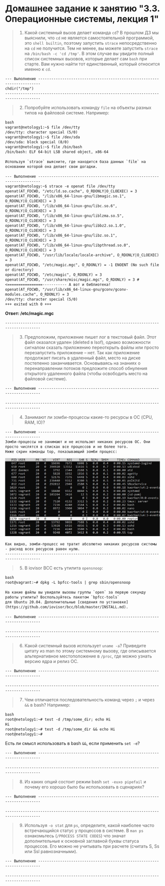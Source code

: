 # Домашнее задание к занятию "3.3. Операционные системы, лекция 1"

>1. Какой системный вызов делает команда `cd`? В прошлом ДЗ мы выяснили, что `cd` не является самостоятельной  программой,
	это `shell builtin`, поэтому запустить `strace` непосредственно на `cd` не получится. Тем не менее, вы можете запустить
	`strace` на `/bin/bash -c 'cd /tmp'`. В этом случае вы увидите полный список системных вызовов, которые делает сам `bash`
	при старте. Вам нужно найти тот единственный, который относится именно к `cd`.
	
	--- Выполнение -----------------------------------------------------------------------
	chdir("/tmp")
	--------------------------------------------------------------------------------------
	
>2. Попробуйте использовать команду `file` на объекты разных типов на файловой системе.
	Например:

    bash
    vagrant@netology1:~$ file /dev/tty
    /dev/tty: character special (5/0)
    vagrant@netology1:~$ file /dev/sda
    /dev/sda: block special (8/0)
    vagrant@netology1:~$ file /bin/bash
    /bin/bash: ELF 64-bit LSB shared object, x86-64

	Используя `strace` выясните, где находится база данных `file` на основании которой она делает свои догадки.

	--- Выполнение -----------------------------------------------------------------------
	vagrant@netology:~$ strace -e openat file /dev/tty
	openat(AT_FDCWD, "/etc/ld.so.cache", O_RDONLY|O_CLOEXEC) = 3
	openat(AT_FDCWD, "/lib/x86_64-linux-gnu/libmagic.so.1", O_RDONLY|O_CLOEXEC) = 3
	openat(AT_FDCWD, "/lib/x86_64-linux-gnu/libc.so.6", O_RDONLY|O_CLOEXEC) = 3
	openat(AT_FDCWD, "/lib/x86_64-linux-gnu/liblzma.so.5", O_RDONLY|O_CLOEXEC) = 3
	openat(AT_FDCWD, "/lib/x86_64-linux-gnu/libbz2.so.1.0", O_RDONLY|O_CLOEXEC) = 3
	openat(AT_FDCWD, "/lib/x86_64-linux-gnu/libz.so.1", O_RDONLY|O_CLOEXEC) = 3
	openat(AT_FDCWD, "/lib/x86_64-linux-gnu/libpthread.so.0", O_RDONLY|O_CLOEXEC) = 3
	openat(AT_FDCWD, "/usr/lib/locale/locale-archive", O_RDONLY|O_CLOEXEC) = 3
	openat(AT_FDCWD, "/etc/magic.mgc", O_RDONLY) = -1 ENOENT (No such file or directory)
	openat(AT_FDCWD, "/etc/magic", O_RDONLY) = 3
	openat(AT_FDCWD, "/usr/share/misc/magic.mgc", O_RDONLY) = 3 #<================----------- А вот и библиотека!
	openat(AT_FDCWD, "/usr/lib/x86_64-linux-gnu/gconv/gconv-modules.cache", O_RDONLY) = 3
	/dev/tty: character special (5/0)
	+++ exited with 0 +++


__Ответ: /etc/magic.mgc__

	--------------------------------------------------------------------------------------
	
>3. Предположим, приложение пишет лог в текстовый файл. Этот файл оказался удален (deleted в lsof), однако возможности
	сигналом сказать приложению переоткрыть файлы или просто перезапустить приложение – нет. Так как приложение продолжает
	писать в удаленный файл, место на диске постепенно заканчивается. Основываясь на знаниях о перенаправлении потоков
	предложите способ обнуления открытого удаленного файла (чтобы освободить место на файловой системе).
	
	--- Выполнение -----------------------------------------------------------------------
	
	--------------------------------------------------------------------------------------
	
	
>4. Занимают ли зомби-процессы какие-то ресурсы в ОС (CPU, RAM, IO)?
	
	--- Выполнение -----------------------------------------------------------------------
	Зомби-процессы не занимают и не использют никаких ресурсов ОС. Они просто числятся в списках все процессов и не более того.
	Ниже скрин команды top, показывающий зомби процесс:

![](https://github.com/AleksandrNetology/Netology/blob/main/lessons_os/zombie_res.JPG)

	Как видно, зомби-процесс не тратит абсолютно никаких ресурсов системы - расход всех ресурсов равен нулю.
	--------------------------------------------------------------------------------------
	
	
>5. В iovisor BCC есть утилита `opensnoop`:

    bash
    root@vagrant:~# dpkg -L bpfcc-tools | grep sbin/opensnoop

	На какие файлы вы увидели вызовы группы `open` за первую секунду работы утилиты? Воспользуйтесь пакетом `bpfcc-tools`
	для Ubuntu 20.04. Дополнительные [сведения по установке](https://github.com/iovisor/bcc/blob/master/INSTALL.md).
	
	--- Выполнение -----------------------------------------------------------------------
	
	--------------------------------------------------------------------------------------
	
>6. Какой системный вызов использует `uname -a`? Приведите цитату из man по этому системному вызову, где описывается
	альтернативное местоположение в `/proc`, где можно узнать версию ядра и релиз ОС.
	
	--- Выполнение -----------------------------------------------------------------------
	
	--------------------------------------------------------------------------------------
	

>7. Чем отличается последовательность команд через `;` и через `&&` в bash? Например:

    bash
    root@netology1:~# test -d /tmp/some_dir; echo Hi
    Hi
    root@netology1:~# test -d /tmp/some_dir && echo Hi
    root@netology1:~#


Есть ли смысл использовать в bash `&&`, если применить `set -e`?
	
	--- Выполнение -----------------------------------------------------------------------
	
	--------------------------------------------------------------------------------------
	
	
>8. Из каких опций состоит режим bash `set -euxo pipefail` и почему его хорошо было бы использовать в сценариях?
	
	--- Выполнение -----------------------------------------------------------------------
	
	--------------------------------------------------------------------------------------
	
>9. Используя `-o stat` для `ps`, определите, какой наиболее часто встречающийся статус у процессов в системе.
	В `man ps` ознакомьтесь (`/PROCESS STATE CODES`) что значат дополнительные к основной заглавной буквы статуса
	процессов. Его можно не учитывать при расчете (считать S, Ss или Ssl равнозначными).
	
	--- Выполнение -----------------------------------------------------------------------
	
	--------------------------------------------------------------------------------------
	
